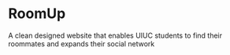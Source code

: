 # RoomUp
A clean designed website that enables UIUC students to find their roommates and expands their social network
